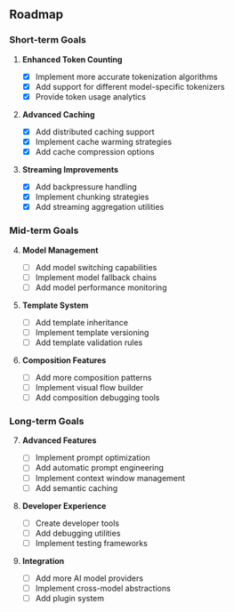 ## Roadmap

### Short-term Goals

1. **Enhanced Token Counting**

   - [x] Implement more accurate tokenization algorithms
   - [x] Add support for different model-specific tokenizers
   - [x] Provide token usage analytics

2. **Advanced Caching**

   - [x] Add distributed caching support
   - [x] Implement cache warming strategies
   - [x] Add cache compression options

3. **Streaming Improvements**
   - [x] Add backpressure handling
   - [x] Implement chunking strategies
   - [x] Add streaming aggregation utilities

### Mid-term Goals

4. **Model Management**

   - [ ] Add model switching capabilities
   - [ ] Implement model fallback chains
   - [ ] Add model performance monitoring

5. **Template System**

   - [ ] Add template inheritance
   - [ ] Implement template versioning
   - [ ] Add template validation rules

6. **Composition Features**
   - [ ] Add more composition patterns
   - [ ] Implement visual flow builder
   - [ ] Add composition debugging tools

### Long-term Goals

7. **Advanced Features**

   - [ ] Implement prompt optimization
   - [ ] Add automatic prompt engineering
   - [ ] Implement context window management
   - [ ] Add semantic caching

8. **Developer Experience**

   - [ ] Create developer tools
   - [ ] Add debugging utilities
   - [ ] Implement testing frameworks

9. **Integration**
   - [ ] Add more AI model providers
   - [ ] Implement cross-model abstractions
   - [ ] Add plugin system
